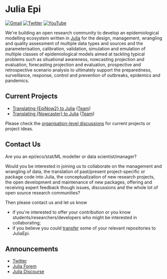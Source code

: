 # Julia Epi 

[![Gmail](https://img.shields.io/badge/Gmail-D14836?style=for-the-badge&logo=gmail&logoColor=white)](mailto:julia.epidemiology@gmail.com)
[![Twitter](https://img.shields.io/badge/Twitter-1DA1F2?style=for-the-badge&logo=twitter&logoColor=white)](https://twitter.com/EpiJulia)
[![YouTube](https://img.shields.io/badge/YouTube-%23FF0000.svg?style=for-the-badge&logo=YouTube&logoColor=white)](https://www.youtube.com/channel/UC6KrQLy_G2gKB11Fvi_4x5Q)

We're building an open research community to develop an epidemiological modelling ecosystem written in [Julia](https://julialang.org) for the design, management, wrangling and quality assessment of multiple data types and sources and the parameterisation, calibration, validation, simulation and emulation of multiple classes of epidemiological models aimed at tackling typical problems such as situational awareness, nowcasting projection and evaluation, forecasting projection and evaluation, prospective and retrospective scenario analysis to ultimately support the preparedness, surveillance, response, control and prevention of outbreaks, epidemics and pandemics.

## Current Projects 

- [Translating {EpiNow2} to Julia](https://github.com/orgs/JuliaEpi/discussions/1) ([Team](https://github.com/orgs/JuliaEpi/teams/epinow2))
- [Translating {Nowcaster} to Julia](https://github.com/orgs/JuliaEpi/discussions/1) ([Team](https://github.com/orgs/JuliaEpi/teams/nowcaster))

Please check the [organisation-level discussions](https://github.com/orgs/JuliaEpi/discussions) for current projects or project ideas. 

## Contact Us  

Are you an epi/eco/stat/ML modeller or data scientist/manager? 

Would you be interested in joining us to collaborate on the management and wrangling of data, the translation of past/present project-specific or package code into Julia, the conceptualization of new research projects, the open development and maintenance of new packages, offering and receiving expert feedback though issues, discussions and the whole lot of open source research communities? 

Then please contact us and let us know 
- if you're interested to offer your contribution or you know students/researchers/developers who might be interested in collaborating;
- if you believe you could [transfer](https://docs.github.com/en/repositories/creating-and-managing-repositories/transferring-a-repository) some of your relevant repositories to JuliaEpi. 

## Announcements 

- [Twitter](https://twitter.com/EpiJulia/status/1553756944443260929?s=20&t=nnrFo9lBrJii5-Ht_CZ4XQ)
- [Julia Forem](https://forem.julialang.org/inphyt/ann-juliaepi-collaborative-computational-epidemiology-in-julia-19ng)
- [Julia Discourse](https://discourse.julialang.org/t/ann-juliaepi-collaborative-computational-epidemiology-in-julia/85131)
